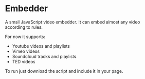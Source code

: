 Embedder
========

A small JavaScript video embedder. It can embed almost any video according to rules.

For now it supports:
* Youtube videos and playlists
* Vimeo videos
* Soundcloud tracks and playlists
* TED videos

To run just download the script and include it in your page.

